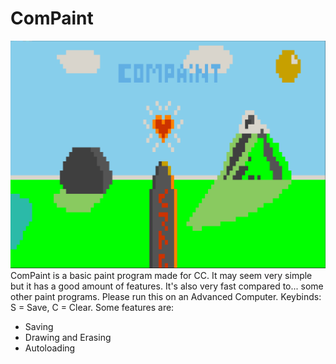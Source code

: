 # ComPaint
![Made by ManaPhoenix](/unknown.png)
ComPaint is a basic paint program made for CC.
It may seem very simple but it has a good amount of features.
It's also very fast compared to... some other paint programs.
Please run this on an Advanced Computer.
Keybinds:
S = Save,
C = Clear.
Some features are:
- Saving
- Drawing and Erasing
- Autoloading
